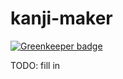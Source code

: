 kanji-maker
===========

[![Greenkeeper badge](https://badges.greenkeeper.io/hakatashi/kanji-factory.svg)](https://greenkeeper.io/)

TODO: fill in

